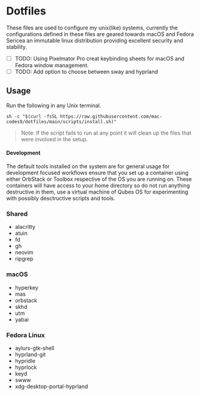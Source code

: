 # Dotfiles

These files are used to configure my unix(like) systems, currently the configurations defined in these files are geared towards macOS and Fedora Sericea an immutable linux distribution providing excellent security and stability.

- [ ] TODO: Using Pixelmator Pro creat keybinding sheets for macOS and Fedora window management.
- [ ] TODO: Add option to choose between sway and hyprland

## Usage

Run the following in any Unix terminal.

```
sh -c "$(curl -fsSL https://raw.githubusercontent.com/mac-codes9/dotfiles/main/scripts/install.sh)"
```

> Note: If the script fails to run at any point it will clean up the files that were involved in the setup.

#### Development

The default tools installed on the system are for general usage for development focused workflows ensure that you set up a container using either OrbStack or Toolbox respective of the OS you are running on.
These containers will have access to your home directory so do not run anything destructive in them, use a virtual machine of Qubes OS for experimenting with possibly desctructive scripts and tools.

### Shared

- alacritty
- atuin
- fd
- gh
- neovim
- ripgrep

### macOS

- hyperkey
- mas
- orbstack
- skhd
- utm
- yabai

### Fedora Linux

- aylurs-gtk-shell
- hyprland-git
- hypridle
- hyprlock
- keyd
- swww
- xdg-desktop-portal-hyprland 
